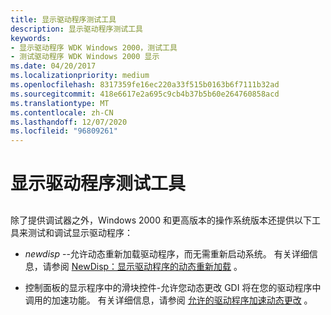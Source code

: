 ```yaml
---
title: 显示驱动程序测试工具
description: 显示驱动程序测试工具
keywords:
- 显示驱动程序 WDK Windows 2000，测试工具
- 测试驱动程序 WDK Windows 2000 显示
ms.date: 04/20/2017
ms.localizationpriority: medium
ms.openlocfilehash: 8317359fe16ec220a33f515b0163b6f7111b32ad
ms.sourcegitcommit: 418e6617e2a695c9cb4b37b5b60e264760858acd
ms.translationtype: MT
ms.contentlocale: zh-CN
ms.lasthandoff: 12/07/2020
ms.locfileid: "96809261"
---
```

# <a name="display-driver-testing-tools"></a>显示驱动程序测试工具


## <span id="ddk_display_driver_testing_tools_gg"></span><span id="DDK_DISPLAY_DRIVER_TESTING_TOOLS_GG"></span>


除了提供调试器之外，Windows 2000 和更高版本的操作系统版本还提供以下工具来测试和调试显示驱动程序：

-   *newdisp* --允许动态重新加载驱动程序，而无需重新启动系统。 有关详细信息，请参阅 [NewDisp：显示驱动程序的动态重新加载](newdisp--dynamic-reload-of-a-display-driver.md) 。

-   控制面板的显示程序中的滑块控件-允许您动态更改 GDI 将在您的驱动程序中调用的加速功能。 有关详细信息，请参阅 [允许的驱动程序加速动态更改](dynamic-change-of-permitted-driver-accelerations.md) 。

 

 





